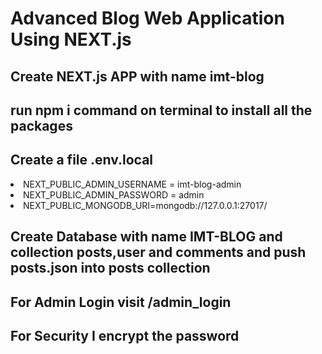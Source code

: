
<h1>Advanced Blog Web Application Using NEXT.js </>
<h2>Create NEXT.js APP with name imt-blog</h2>
<h2>run npm i command on terminal to install all the packages</h2>
<h2>Create a file .env.local </h2>
  <li>NEXT_PUBLIC_ADMIN_USERNAME = imt-blog-admin</li>
<li>NEXT_PUBLIC_ADMIN_PASSWORD = admin</li>
<li>NEXT_PUBLIC_MONGODB_URI=mongodb://127.0.0.1:27017/</li>
<h2>Create Database with name IMT-BLOG and collection posts,user and comments and push posts.json into posts collection </h2>
<h2>For Admin Login visit /admin_login</h2>
<h2>For Security I encrypt the password</d>
